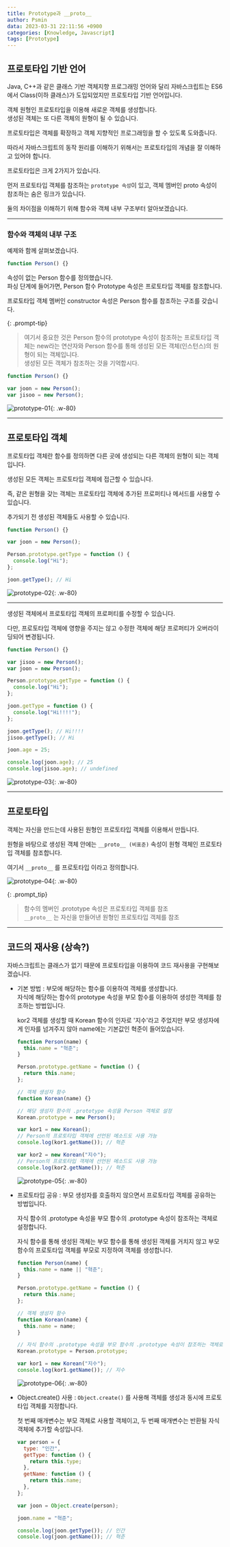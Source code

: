 ```yaml
---
title: Prototype과 __proto__
author: Psmin
data: 2023-03-31 22:11:56 +0900
categories: [Knowledge, Javascript]
tags: [Prototype]
---
```


## 프로토타입 기반 언어

Java, C++과 같은 클래스 기반 객체지향 프로그래밍 언어와 달리 자바스크립트는 ES6에서 Class(이하 클래스)가 도입되었지만 프로토타입 기반 언어입니다.

객체 원형인 프로토타입을 이용해 새로운 객체를 생성합니다.  
생성된 객체는 또 다른 객체의 원형이 될 수 있습니다.

프로토타입은 객체를 확장하고 객체 지향적인 프로그래밍을 할 수 있도록 도와줍니다.

따라서 자바스크립트의 동작 원리를 이해하기 위해서는 프로토타입의 개념을 잘 이해하고 있어야 합니다.

프로토타입은 크게 2가지가 있습니다.

먼저 프로토타입 객체를 참조하는 `prototype 속성`이 있고, 객체 멤버인 proto 속성이 참조하는 숨은 링크가 있습니다.

둘의 차이점을 이해하기 위해 함수와 객체 내부 구조부터 알아보겠습니다.

---

### 함수와 객체의 내부 구조

예제와 함께 살펴보겠습니다.

```js
function Person() {}
```

속성이 없는 Person 함수를 정의했습니다.  
파싱 단계에 들어가면, Person 함수 Prototype 속성은 프로토타입 객체를 참조합니다.

프로토타입 객체 멤버인 constructor 속성은 Person 함수를 참조하는 구조를 갖습니다.

{: .prompt-tip}

> 여기서 중요한 것은 Person 함수의 prototype 속성이 참조하는 프로토타입 객체는 new라는 연산자와 Person 함수를 통해 생성된 모든 객체(인스턴스)의 원형이 되는 객체입니다.  
> 생성된 모든 객체가 참조하는 것을 기억합시다.

```js
function Person() {}

var joon = new Person();
var jisoo = new Person();
```

![prototype-01](/assets/img/prototype-01.png){: .w-80}

---

## 프로토타입 객체

프로토타입 객체란 함수를 정의하면 다른 곳에 생성되는 다른 객체의 원형이 되는 객체입니다.

생성된 모든 객체는 프로토타입 객체에 접근할 수 있습니다.

즉, 같은 원형을 갖는 객체는 프로토타입 객체에 추가된 프로퍼티나 메서드를 사용할 수 있습니다.

추가되기 전 생성된 객체들도 사용할 수 있습니다.

```js
function Person() {}

var joon = new Person();

Person.prototype.getType = function () {
  console.log("Hi");
};

joon.getType(); // Hi
```

![prototype-02](/assets/img/prototype-02.png){: .w-80}

---

생성된 객체에서 프로토타입 객체의 프로퍼티를 수정할 수 있습니다.

다만, 프로토타입 객체에 영향을 주지는 않고 수정한 객체에 해당 프로퍼티가 오버라이딩되어 변경됩니다.

```js
function Person() {}

var jisoo = new Person();
var joon = new Person();

Person.prototype.getType = function () {
  console.log("Hi");
};

joon.getType = function () {
  console.log("Hi!!!!");
};

joon.getType(); // Hi!!!!
jisoo.getType(); // Hi

joon.age = 25;

console.log(joon.age); // 25
console.log(jisoo.age); // undefined
```

![prototype-03](/assets/img/prototype-03.png){: .w-80}

---

## 프로토타입

객체는 자신을 만드는데 사용된 원형인 프로토타입 객체를 이용해서 만듭니다.

원형을 바탕으로 생성된 객체 안에는 `__proto__ (비표준)` 속성이 원형 객체인 프로토타입 객체를 참조합니다.

여기서 `__proto__` 를 프로토타입 이라고 정의합니다.

![prototype-04](/assets/img/prototype-04.png){: .w-80}

{: .prompt_tip}

> 함수의 멤버인 .prototype 속성은 프로토타입 객체를 참조  
> `__proto__` 는 자신을 만들어낸 원형인 프로토타입 객체를 참조

---

## 코드의 재사용 (상속?)

자바스크립트는 클래스가 없기 때문에 프로토타입을 이용하여 코드 재사용을 구현해보겠습니다.

- 기본 방법
  : 부모에 해당하는 함수를 이용하여 객체를 생성합니다.  
  자식에 해당하는 함수의 prototype 속성을 부모 함수를 이용하여 생성한 객체를 참조하는 방법입니다.

  kor2 객체를 생성할 때 Korean 함수의 인자로 '지수'라고 주었지만 부모 생성자에게 인자를 넘겨주지 않아 name에는 기본값인 혁준이 들어있습니다.

  ```js
  function Person(name) {
    this.name = "혁준";
  }

  Person.prototype.getName = function () {
    return this.name;
  };

  // 객체 생성자 함수
  function Korean(name) {}

  // 해당 생성자 함수의 .prototype 속성을 Person 객체로 설정
  Korean.prototype = new Person();

  var kor1 = new Korean();
  // Person의 프로토타입 객체에 선언된 메소드도 사용 가능
  console.log(kor1.getName()); // 혁준

  var kor2 = new Korean("지수");
  // Person의 프로토타입 객체에 선언된 메소드도 사용 가능
  console.log(kor2.getName()); // 혁준
  ```

  ![prototype-05](/assets/img/prototype-05.png){: .w-80}

- 프로토타입 공유
  : 부모 생성자를 호출하지 않으면서 프로토타입 객체를 공유하는 방법입니다.

  자식 함수의 .prototype 속성을 부모 함수의 .prototype 속성이 참조하는 객체로 설정합니다.

  자식 함수를 통해 생성된 객체는 부모 함수를 통해 생성된 객체를 거치지 않고 부모 함수의 프로토타입 객체를 부모로 지정하여 객체를 생성합니다.

  ```js
  function Person(name) {
    this.name = name || "혁준";
  }

  Person.prototype.getName = function () {
    return this.name;
  };

  // 객체 생성자 함수
  function Korean(name) {
    this.name = name;
  }

  // 자식 함수의 .prototype 속성을 부모 함수의 .prototype 속성이 참조하는 객체로 설정
  Korean.prototype = Person.prototype;

  var kor1 = new Korean("지수");
  console.log(kor1.getName()); // 지수
  ```

  ![prototype-06](/assets/img/prototype-06.png){: .w-80}

- Object.create() 사용
  : `Object.create()` 를 사용해 객체를 생성과 동시에 프로토타입 객체를 지정합니다.

  첫 번째 매개변수는 부모 객체로 사용할 객체이고, 두 번째 매개변수는 반환될 자식 객체에 추가할 속성입니다.

  ```js
  var person = {
    type: "인간",
    getType: function () {
      return this.type;
    },
    getName: function () {
      return this.name;
    },
  };

  var joon = Object.create(person);

  joon.name = "혁준";

  console.log(joon.getType()); // 인간
  console.log(joon.getName()); // 혁준
  ```
